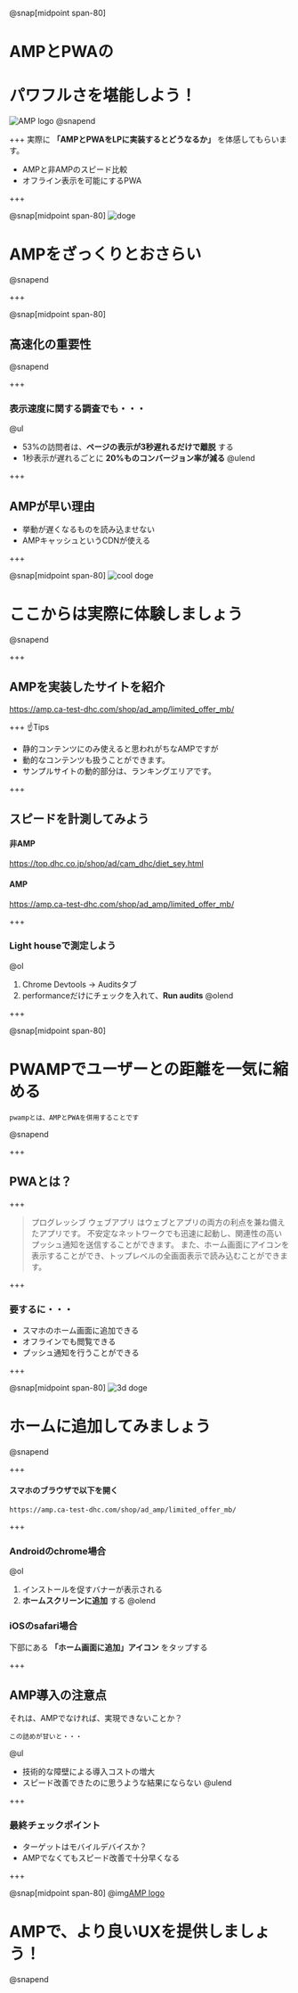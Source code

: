 @snap[midpoint span-80]
# AMPとPWAの
# パワフルさを堪能しよう！
![AMP logo](assets/images/amp_logo.png)
@snapend

+++
実際に __「AMPとPWAをLPに実装するとどうなるか」__ を体感してもらいます。

- AMPと非AMPのスピード比較
- オフライン表示を可能にするPWA

+++

@snap[midpoint span-80]
![doge](assets/images/doge.png)
# AMPをざっくりとおさらい
@snapend

+++

@snap[midpoint span-80]
## 高速化の重要性
@snapend

+++
### 表示速度に関する調査でも・・・

@ul
  - 53%の訪問者は、__ページの表示が3秒遅れるだけで離脱__ する
  - 1秒表示が遅れるごとに __20%ものコンバージョン率が減る__
@ulend

+++

## AMPが早い理由
- 挙動が遅くなるものを読み込ませない
- AMPキャッシュというCDNが使える

+++

@snap[midpoint span-80]
![cool doge](assets/images/cool-doge.gif)
# ここからは実際に体験しましょう
@snapend

+++

## AMPを実装したサイトを紹介
https://amp.ca-test-dhc.com/shop/ad_amp/limited_offer_mb/

+++
☝️Tips
- 静的コンテンツにのみ使えると思われがちなAMPですが
- 動的なコンテンツも扱うことができます。
- サンプルサイトの動的部分は、ランキングエリアです。

+++

## スピードを計測してみよう
  #### 非AMP
  https://top.dhc.co.jp/shop/ad/cam_dhc/diet_sey.html

  #### AMP
  https://amp.ca-test-dhc.com/shop/ad_amp/limited_offer_mb/

+++

### Light houseで測定しよう
@ol
  1. Chrome Devtools -> Auditsタブ
  1. performanceだけにチェックを入れて、**Run audits**
@olend

+++

@snap[midpoint span-80]
# PWAMPでユーザーとの距離を一気に縮める
    pwampとは、AMPとPWAを併用することです
@snapend

+++

## PWAとは？

+++
  > プログレッシブ ウェブアプリ はウェブとアプリの両方の利点を兼ね備えたアプリです。
  > 不安定なネットワークでも迅速に起動し、関連性の高いプッシュ通知を送信することができます。
  > また、ホーム画面にアイコンを表示することができ、トップレベルの全画面表示で読み込むことができます。

+++

### 要するに・・・

  - スマホのホーム画面に追加できる
  - オフラインでも閲覧できる
  - プッシュ通知を行うことができる

+++

@snap[midpoint span-80]
![3d doge](assets/images/doge3d.gif)
# ホームに追加してみましょう
@snapend

+++

#### スマホのブラウザで以下を開く
    https://amp.ca-test-dhc.com/shop/ad_amp/limited_offer_mb/

+++
### Androidのchrome場合
@ol
  1. インストールを促すバナーが表示される
  1. __ホームスクリーンに追加__ する
@olend



### iOSのsafari場合
下部にある __「ホーム画面に追加」アイコン__ をタップする

+++
## AMP導入の注意点
  それは、AMPでなければ、実現できないことか？

    この詰めが甘いと・・・
@ul
  - 技術的な障壁による導入コストの増大
  - スピード改善できたのに思うような結果にならない
@ulend

+++
### 最終チェックポイント
- ターゲットはモバイルデバイスか？
- AMPでなくてもスピード改善で十分早くなる


+++

@snap[midpoint span-80]
@img[AMP logo](assets/images/logo_yoshiko.png)
# AMPで、より良いUXを提供しましょう！
@snapend
